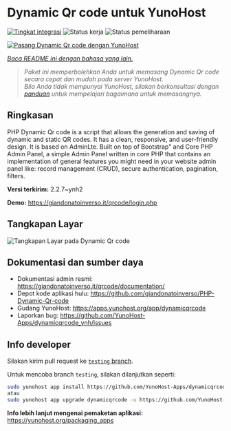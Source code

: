 <!--
N.B.: README ini dibuat secara otomatis oleh <https://github.com/YunoHost/apps/tree/master/tools/readme_generator>
Ini TIDAK boleh diedit dengan tangan.
-->

# Dynamic Qr code untuk YunoHost

[![Tingkat integrasi](https://apps.yunohost.org/badge/integration/dynamicqrcode)](https://ci-apps.yunohost.org/ci/apps/dynamicqrcode/)
![Status kerja](https://apps.yunohost.org/badge/state/dynamicqrcode)
![Status pemeliharaan](https://apps.yunohost.org/badge/maintained/dynamicqrcode)

[![Pasang Dynamic Qr code dengan YunoHost](https://install-app.yunohost.org/install-with-yunohost.svg)](https://install-app.yunohost.org/?app=dynamicqrcode)

*[Baca README ini dengan bahasa yang lain.](./ALL_README.md)*

> *Paket ini memperbolehkan Anda untuk memasang Dynamic Qr code secara cepat dan mudah pada server YunoHost.*  
> *Bila Anda tidak mempunyai YunoHost, silakan berkonsultasi dengan [panduan](https://yunohost.org/install) untuk mempelajari bagaimana untuk memasangnya.*

## Ringkasan

PHP Dynamic Qr code is a script that allows the generation and saving of dynamic and static QR codes. It has a clean, responsive, and user-friendly design. It is based on AdminLte. Built on top of Bootstrap" and Core PHP Admin Panel, a simple Admin Panel written in core PHP that contains an implementation of general features you might need in your website admin panel like: record management (CRUD), secure authentication, pagination, filters.

**Versi terkirim:** 2.2.7~ynh2

**Demo:** <https://giandonatoinverso.it/qrcode/login.php>

## Tangkapan Layar

![Tangkapan Layar pada Dynamic Qr code](./doc/screenshots/screenshot.png)

## Dokumentasi dan sumber daya

- Dokumentasi admin resmi: <https://giandonatoinverso.it/qrcode/documentation/>
- Depot kode aplikasi hulu: <https://github.com/giandonatoinverso/PHP-Dynamic-Qr-code>
- Gudang YunoHost: <https://apps.yunohost.org/app/dynamicqrcode>
- Laporkan bug: <https://github.com/YunoHost-Apps/dynamicqrcode_ynh/issues>

## Info developer

Silakan kirim pull request ke [`testing` branch](https://github.com/YunoHost-Apps/dynamicqrcode_ynh/tree/testing).

Untuk mencoba branch `testing`, silakan dilanjutkan seperti:

```bash
sudo yunohost app install https://github.com/YunoHost-Apps/dynamicqrcode_ynh/tree/testing --debug
atau
sudo yunohost app upgrade dynamicqrcode -u https://github.com/YunoHost-Apps/dynamicqrcode_ynh/tree/testing --debug
```

**Info lebih lanjut mengenai pemaketan aplikasi:** <https://yunohost.org/packaging_apps>
